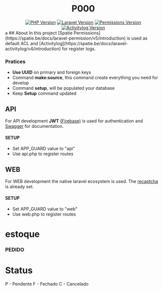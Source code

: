 <div align="center">
    <h1>P000</h1>
    <a href=""><img src="https://img.shields.io/static/v1?label=PHP&message=8.0&color=1f6feb" alt="PHP Version"></a>
    <a href=""><img src="https://img.shields.io/static/v1?label=Laravel&message=8.54&color=1f6feb" alt="Laravel Version"></a>
    <a href="https://spatie.be/docs/laravel-permission/v5/introduction"><img src="https://img.shields.io/static/v1?label=Spatie Permissions&message=5.1&color=1f6feb" alt="Permissions Version"></a>
    <a href="https://spatie.be/docs/laravel-activitylog/v4/introduction"><img src="https://img.shields.io/static/v1?label=Activitylog&message=4.2&color=1f6feb" alt="Activitylog Version"></a>
</div>
 a
## About
In this project [Spatie Permissions](https://spatie.be/docs/laravel-permission/v5/introduction) is used as default ACL and [Activitylog](https://spatie.be/docs/laravel-activitylog/v4/introduction) for register logs.

### Pratices
* **Use UUID** on primary and foreign keys
* Command **make:source**, this command create everything you need for develop
* Command **setup**, will be populated your database
* Keep **Setup** command updated

## API
For API development **JWT** [(Firebase)](https://github.com/firebase/php-jwt) is used for authentication and [Swagger](https://github.com/DarkaOnLine/L5-Swagger) for documentation.

#### SETUP
* Set APP_GUARD value to "api"
* Use api.php to register routes

## WEB
For WEB development the native laravel ecosystem is used. The [recaptcha](https://laravel-recaptcha-docs.biscolab.com/docs/intro) is already set.

#### SETUP
* Set APP_GUARD value to "web"
* Use web.php to register routes
# estoque

### PEDIDO

# Status
P - Pendente
F - Fechado
C - Cancelado
